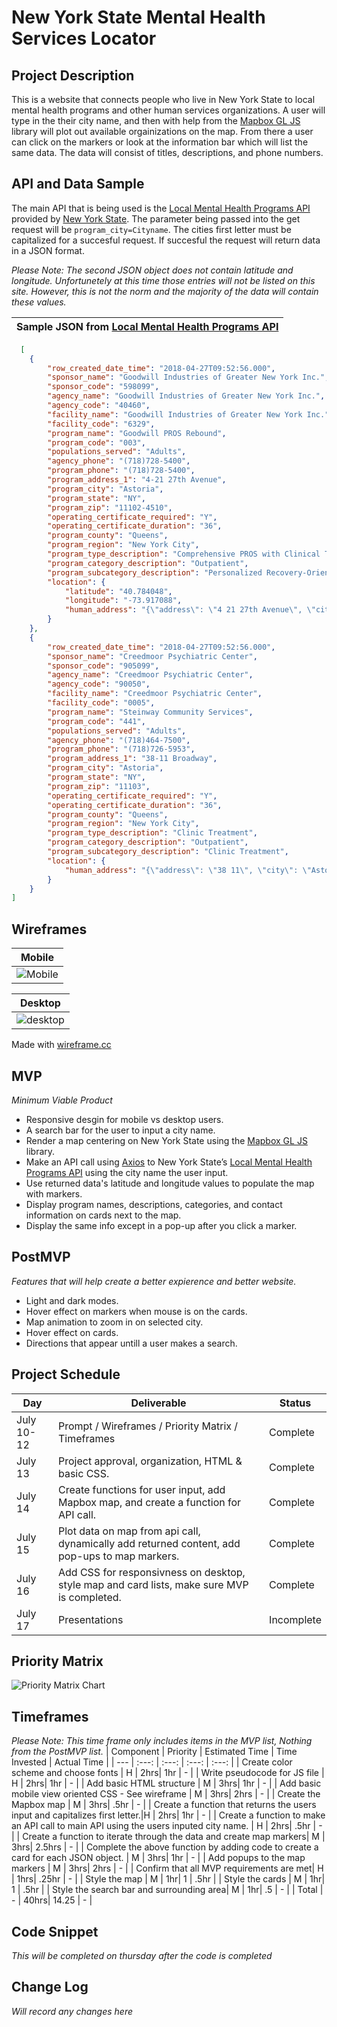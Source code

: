 # New York State Mental Health Services Locator

## Project Description

This is a website that connects people who live in New York State to local mental health programs and other human services organizations. A user will type in the their city name, and then with help from the [Mapbox GL JS](https://www.mapbox.com/) library will plot out available orgainizations on the map. From there a user can click on the markers or look at the information bar which will list the same data. The data will consist of titles, descriptions, and phone numbers.

## API and Data Sample

The main API that is being used is the [Local Mental Health Programs API](https://data.ny.gov/Human-Services/Local-Mental-Health-Programs/6nvr-tbv8) provided by [New York State](https://data.ny.gov/). The parameter being passed into the get request will be `program_city=Cityname`. The cities first letter must be capitalized for a succesful request. If succesful the request will return data in a JSON format.

_Please Note: The second JSON object does not contain latitude and longitude. Unfortunetely at this time those entries will not be listed on this site. However, this is not the norm and the majority of the data will contain these values._

| Sample JSON from [Local Mental Health Programs API](https://data.ny.gov/Human-Services/Local-Mental-Health-Programs/6nvr-tbv8) |
| :----------------------------------------------------------------------------------------------------------------------------: |


```JSON
  [
    {
        "row_created_date_time": "2018-04-27T09:52:56.000",
        "sponsor_name": "Goodwill Industries of Greater New York Inc.",
        "sponsor_code": "598099",
        "agency_name": "Goodwill Industries of Greater New York Inc.",
        "agency_code": "40460",
        "facility_name": "Goodwill Industries of Greater New York Inc.",
        "facility_code": "6329",
        "program_name": "Goodwill PROS Rebound",
        "program_code": "003",
        "populations_served": "Adults",
        "agency_phone": "(718)728-5400",
        "program_phone": "(718)728-5400",
        "program_address_1": "4-21 27th Avenue",
        "program_city": "Astoria",
        "program_state": "NY",
        "program_zip": "11102-4510",
        "operating_certificate_required": "Y",
        "operating_certificate_duration": "36",
        "program_county": "Queens",
        "program_region": "New York City",
        "program_type_description": "Comprehensive PROS with Clinical Treatment",
        "program_category_description": "Outpatient",
        "program_subcategory_description": "Personalized Recovery-Oriented Services",
        "location": {
            "latitude": "40.784048",
            "longitude": "-73.917088",
            "human_address": "{\"address\": \"4 21 27th Avenue\", \"city\": \"Astoria\", \"state\": \"NY\", \"zip\": \"11102-4510\"}"
        }
    },
    {
        "row_created_date_time": "2018-04-27T09:52:56.000",
        "sponsor_name": "Creedmoor Psychiatric Center",
        "sponsor_code": "905099",
        "agency_name": "Creedmoor Psychiatric Center",
        "agency_code": "90050",
        "facility_name": "Creedmoor Psychiatric Center",
        "facility_code": "0005",
        "program_name": "Steinway Community Services",
        "program_code": "441",
        "populations_served": "Adults",
        "agency_phone": "(718)464-7500",
        "program_phone": "(718)726-5953",
        "program_address_1": "38-11 Broadway",
        "program_city": "Astoria",
        "program_state": "NY",
        "program_zip": "11103",
        "operating_certificate_required": "Y",
        "operating_certificate_duration": "36",
        "program_county": "Queens",
        "program_region": "New York City",
        "program_type_description": "Clinic Treatment",
        "program_category_description": "Outpatient",
        "program_subcategory_description": "Clinic Treatment",
        "location": {
            "human_address": "{\"address\": \"38 11\", \"city\": \"Astoria\", \"state\": \"NY\", \"zip\": \"11103\"}"
        }
    }
]
```

## Wireframes

|                                                                       Mobile                                                                        |
| :-------------------------------------------------------------------------------------------------------------------------------------------------: |
| ![Mobile](https://git.generalassemb.ly/HenryCook/super-project/blob/master/wire-frames/Screen%20Shot%202020-07-11%20at%203.57.52%20PM.png?raw=true) |

|                                                                       Desktop                                                                        |
| :--------------------------------------------------------------------------------------------------------------------------------------------------: |
| ![desktop](https://git.generalassemb.ly/HenryCook/super-project/blob/master/wire-frames/Screen%20Shot%202020-07-11%20at%204.05.25%20PM.png?raw=true) |

Made with [wireframe.cc](https://wireframe.cc/)

## MVP

_Minimum Viable Product_

- Responsive desgin for mobile vs desktop users.
- A search bar for the user to input a city name.
- Render a map centering on New York State using the [Mapbox GL JS](https://www.mapbox.com/) library.
- Make an API call using [Axios](https://github.com/axios/axios) to New York State’s [Local Mental Health Programs API](https://data.ny.gov/Human-Services/Local-Mental-Health-Programs/6nvr-tbv8) using the city name the user input.
- Use returned data's latitude and longitude values to populate the map with markers.
- Display program names, descriptions, categories, and contact information on cards next to the map.
- Display the same info except in a pop-up after you click a marker.

## PostMVP

_Features that will help create a better expierence and better website._

- Light and dark modes.
- Hover effect on markers when mouse is on the cards.
- Map animation to zoom in on selected city.
- Hover effect on cards.
- Directions that appear untill a user makes a search.

## Project Schedule

| Day        | Deliverable                                                                                   | Status     |
| ---------- | --------------------------------------------------------------------------------------------- | ---------- |
| July 10-12 | Prompt / Wireframes / Priority Matrix / Timeframes                                            | Complete   |
| July 13    | Project approval, organization, HTML & basic CSS.                                             | Complete   |
| July 14    | Create functions for user input, add Mapbox map, and create a function for API call.          | Complete   |
| July 15    | Plot data on map from api call, dynamically add returned content, add pop-ups to map markers. | Complete   |
| July 16    | Add CSS for responsivness on desktop, style map and card lists, make sure MVP is completed.   | Complete   |
| July 17    | Presentations                                                                                 | Incomplete |

## Priority Matrix

![Priority Matrix Chart](https://git.generalassemb.ly/HenryCook/super-project/blob/master/Priority-Matrix/Untitled%20Diagram.png?raw=true)

## Timeframes

_Please Note: This time frame only includes items in the MVP list, Nothing from the PostMVP list._
| Component | Priority | Estimated Time | Time Invested | Actual Time |
| --- | :---: | :---: | :---: | :---: |
| Create color scheme and choose fonts | H | 2hrs| 1hr | - |
| Write pseudocode for JS file | H | 2hrs| 1hr | - |
| Add basic HTML structure | M | 3hrs| 1hr | - |
| Add basic mobile view oriented CSS - See wireframe | M | 3hrs| 2hrs | - |
| Create the Mapbox map | M | 3hrs| .5hr | - |
| Create a function that returns the users input and capitalizes first letter.|H | 2hrs| 1hr | - |
| Create a function to make an API call to main API using the users inputed city name. | H | 2hrs| .5hr | - |
| Create a function to iterate through the data and create map markers| M | 3hrs| 2.5hrs | - |
| Complete the above function by adding code to create a card for each JSON object. | M | 3hrs| 1hr | - |
| Add popups to the map markers | M | 3hrs| 2hrs | - |
| Confirm that all MVP requirements are met| H | 1hrs| .25hr | - |
| Style the map | M | 1hr| 1 | .5hr |
| Style the cards | M | 1hr| 1 | .5hr |
| Style the search bar and surrounding area| M | 1hr| .5 | - |
| Total | - | 40hrs| 14.25 | - |

## Code Snippet

_This will be completed on thursday after the code is completed_

## Change Log

_Will record any changes here_
